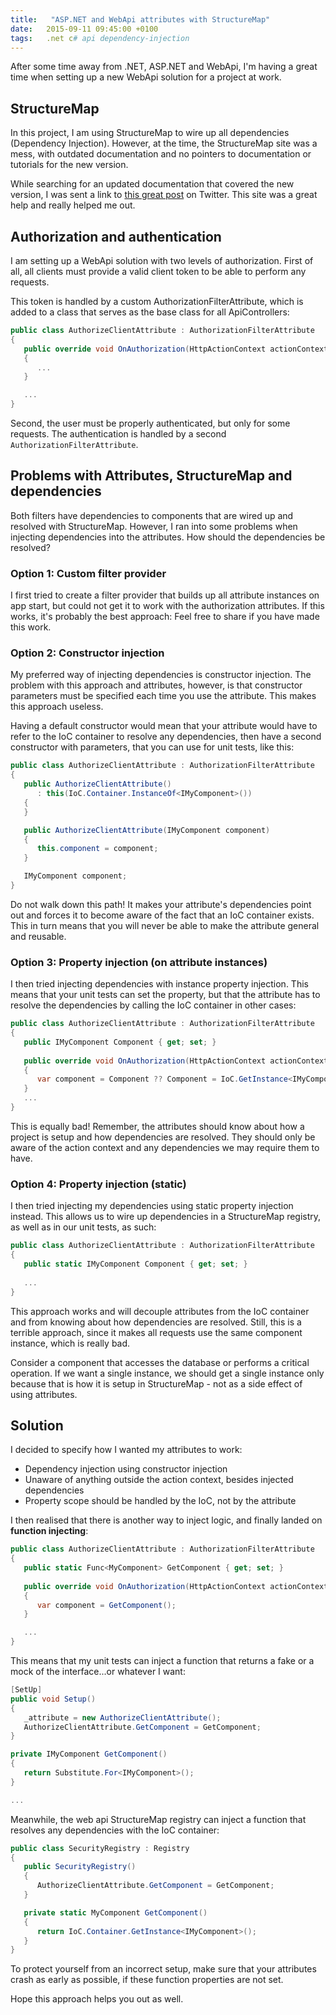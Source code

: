 ```yaml
---
title:   "ASP.NET and WebApi attributes with StructureMap"
date: 	2015-09-11 09:45:00 +0100
tags: 	.net c# api dependency-injection
---
```


After some time away from .NET, ASP.NET and WebApi, I'm having a great time when
setting up a new WebApi solution for a project at work.


## StructureMap

In this project, I am using StructureMap to wire up all dependencies (Dependency
Injection). However, at the time, the StructureMap site was a mess, with outdated
documentation and no pointers to documentation or tutorials for the new version.

While searching for an updated documentation that covered the new version, I was
sent a link to [this great post](http://structuremap.github.io) on Twitter. This
site was a great help and really helped me out.


## Authorization and authentication

I am setting up a WebApi solution with two levels of authorization. First of all,
all clients must provide a valid client token to be able to perform any requests.

This token is handled by a custom AuthorizationFilterAttribute, which is added to
a class that serves as the base class for all ApiControllers:

```csharp
public class AuthorizeClientAttribute : AuthorizationFilterAttribute
{
   public override void OnAuthorization(HttpActionContext actionContext)
   {
      ...
   }

   ...
}
```

Second, the user must be properly authenticated, but only for some requests. The
authentication is handled by a second `AuthorizationFilterAttribute`.


## Problems with Attributes, StructureMap and dependencies

Both filters have dependencies to components that are wired up and resolved with
StructureMap. However, I ran into some problems when injecting dependencies into
the attributes. How should the dependencies be resolved?

### Option 1: Custom filter provider

I first tried to create a filter provider that builds up all attribute instances
on app start, but could not get it to work with the authorization attributes. If
this works, it's probably the best approach: Feel free to share if you have made
this work.

### Option 2: Constructor injection

My preferred way of injecting dependencies is constructor injection. The problem
with this approach and attributes, however, is that constructor parameters must
be specified each time you use the attribute. This makes this approach useless.

Having a default constructor would mean that your attribute would have to refer
to the IoC container to resolve any dependencies, then have a second constructor
with parameters, that you can use for unit tests, like this:

```csharp
public class AuthorizeClientAttribute : AuthorizationFilterAttribute
{
   public AuthorizeClientAttribute()
      : this(IoC.Container.InstanceOf<IMyComponent>())
   {
   }

   public AuthorizeClientAttribute(IMyComponent component)
   {
      this.component = component;
   }

   IMyComponent component;
}
```

Do not walk down this path! It makes your attribute's dependencies point out and
forces it to become aware of the fact that an IoC container exists. This in turn
means that you will never be able to make the attribute general and reusable.

### Option 3: Property injection (on attribute instances)

I then tried injecting dependencies with instance property injection. This means
that your unit tests can set the property, but that the attribute has to resolve
the dependencies by calling the IoC container in other cases:

```csharp
public class AuthorizeClientAttribute : AuthorizationFilterAttribute
{
   public IMyComponent Component { get; set; }
   
   public override void OnAuthorization(HttpActionContext actionContext)
   {
      var component = Component ?? Component = IoC.GetInstance<IMyComponent>();
   }
   ...
}
```

This is equally bad! Remember, the attributes should know about how a project is
setup and how dependencies are resolved. They should only be aware of the action
context and any dependencies we may require them to have.

### Option 4: Property injection (static)

I then tried injecting my dependencies using static property injection instead.
This allows us to wire up dependencies in a StructureMap registry, as well as in
our unit tests, as such:


```csharp
public class AuthorizeClientAttribute : AuthorizationFilterAttribute
{
   public static IMyComponent Component { get; set; }
   
   ...
}
```

This approach works and will decouple attributes from the IoC container and from
knowing about how dependencies are resolved. Still, this is a terrible approach,
since it makes all requests use the same component instance, which is really bad.

Consider a component that accesses the database or performs a critical operation.
If we want a single instance, we should get a single instance only because that
is how it is setup in StructureMap - not as a side effect of using attributes.


## Solution

I decided to specify how I wanted my attributes to work:

* Dependency injection using constructor injection
* Unaware of anything outside the action context, besides injected dependencies
* Property scope should be handled by the IoC, not by the attribute

I then realised that there is another way to inject logic, and finally landed on
**function injecting**:

```csharp
public class AuthorizeClientAttribute : AuthorizationFilterAttribute
{
   public static Func<MyComponent> GetComponent { get; set; }
   
   public override void OnAuthorization(HttpActionContext actionContext)
   {
      var component = GetComponent();
   }

   ...
}
```

This means that my unit tests can inject a function that returns a fake or a mock
of the interface...or whatever I want:

```csharp
[SetUp]
public void Setup() 
{
   _attribute = new AuthorizeClientAttribute();
   AuthorizeClientAttribute.GetComponent = GetComponent;
}

private IMyComponent GetComponent()
{
   return Substitute.For<IMyComponent>();
}

...
```

Meanwhile, the web api StructureMap registry can inject a function that resolves
any dependencies with the IoC container:

```csharp
public class SecurityRegistry : Registry
{
   public SecurityRegistry() 
   {
      AuthorizeClientAttribute.GetComponent = GetComponent;
   }

   private static MyComponent GetComponent()
   {
      return IoC.Container.GetInstance<IMyComponent>();
   }
}
```

To protect yourself from an incorrect setup, make sure that your attributes crash
as early as possible, if these function properties are not set.

Hope this approach helps you out as well.